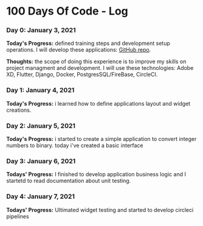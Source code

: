# 100 Days Of Code - Log

### Day 0: January 3, 2021

**Today's Progress:** defined training steps and development setup operations.
I will develop these applications: [GitHub repo](https://github.com/florinpop17/app-ideas).

**Thoughts:** the scope of doing this experience is to improve my skills on project managment and development. I will use these technologies: Adobe XD, Flutter, Django, Docker, PostgresSQL/FireBase, CircleCI.


### Day 1: January 4, 2021

**Today's Progress:** i learned how to define applications layout and widget creations.


### Day 2: January 5, 2021

**Today's Progress:** i started to create a simple application to convert integer numbers to binary. today i've created a basic interface 


### Day 3: January 6, 2021

**Todays' Progress:** I finished to develop application business logic and I startetd to read documentation about unit testing.


### Day 4: January 7, 2021

**Todays' Progress:** Ultimated widget testing and started to develop circleci pipelines 

